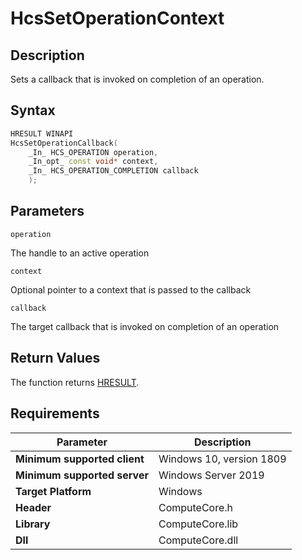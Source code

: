 # HcsSetOperationContext

## Description

Sets a callback that is invoked on completion of an operation.

## Syntax

```cpp
HRESULT WINAPI
HcsSetOperationCallback(
    _In_ HCS_OPERATION operation,
    _In_opt_ const void* context,
    _In_ HCS_OPERATION_COMPLETION callback
    );
```

## Parameters

`operation`

The handle to an active operation

`context`

Optional pointer to a context that is passed to the callback

`callback`

The target callback that is invoked on completion of an operation

## Return Values

The function returns [HRESULT](./HCSHResult.md).

## Requirements

|Parameter|Description|
|---|---|
| **Minimum supported client** | Windows 10, version 1809 |
| **Minimum supported server** | Windows Server 2019 |
| **Target Platform** | Windows |
| **Header** | ComputeCore.h |
| **Library** | ComputeCore.lib |
| **Dll** | ComputeCore.dll |